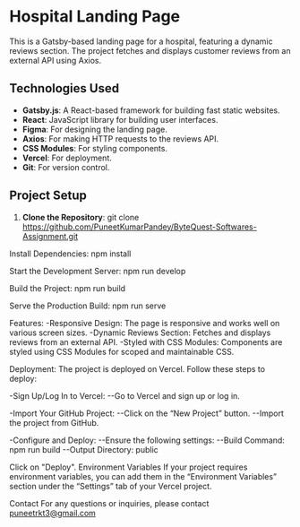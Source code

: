 # Hospital Landing Page

This is a Gatsby-based landing page for a hospital, featuring a dynamic reviews section. The project fetches and displays customer reviews from an external API using Axios.

## Technologies Used

- **Gatsby.js**: A React-based framework for building fast static websites.
- **React**: JavaScript library for building user interfaces.
- **Figma**: For designing the landing page.
- **Axios**: For making HTTP requests to the reviews API.
- **CSS Modules**: For styling components.
- **Vercel**: For deployment.
- **Git**: For version control.

## Project Setup

1. **Clone the Repository**:
   git clone https://github.com/PuneetKumarPandey/ByteQuest-Softwares-Assignment.git
   
Install Dependencies:
  npm install
  
Start the Development Server:
  npm run develop

Build the Project: 
  npm run build
  
Serve the Production Build:
  npm run serve
  

Features:
  -Responsive Design: The page is responsive and works well on various screen sizes.
  -Dynamic Reviews Section: Fetches and displays reviews from an external API.
  -Styled with CSS Modules: Components are styled using CSS Modules for scoped and maintainable   CSS.
  
Deployment:
The project is deployed on Vercel. Follow these steps to deploy:

-Sign Up/Log In to Vercel:
  --Go to Vercel and sign up or log in.
  
-Import Your GitHub Project:
  --Click on the “New Project” button.
  --Import the project from GitHub.
  
-Configure and Deploy:
  --Ensure the following settings:
      --Build Command: npm run build
      --Output Directory: public
      
Click on "Deploy".
Environment Variables
If your project requires environment variables, you can add them in the “Environment Variables” section under the “Settings” tab of your Vercel project.

Contact
For any questions or inquiries, please contact puneetrkt3@gmail.com
